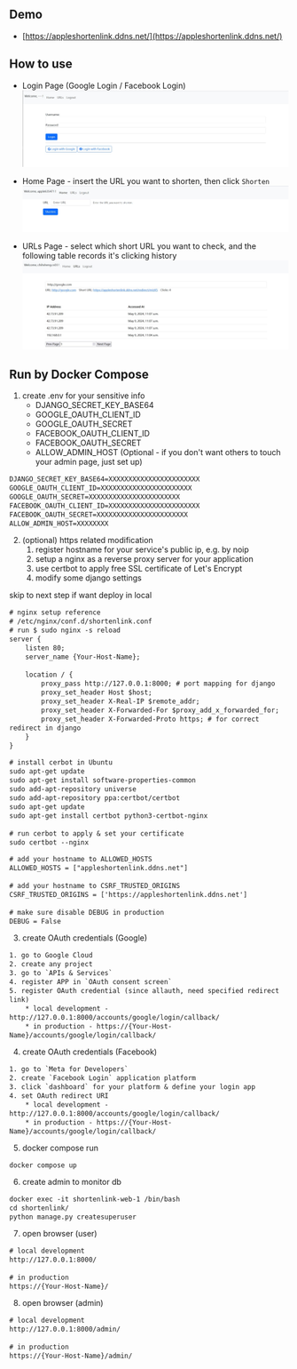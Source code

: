 ## Demo

* [https://appleshortenlink.ddns.net/](https://appleshortenlink.ddns.net/)

## How to use

* Login Page (Google Login / Facebook Login)
![Login Page](imgs/shortenlink_login.jpg)

* Home Page - insert the URL you want to shorten, then click `Shorten`
![Home Page](imgs/shortenlink_home.jpg)

* URLs Page - select which short URL you want to check, and the following table records it's clicking history
![URLs Page](imgs/shortenlink_urls.jpg)

## Run by Docker Compose

1. create .env for your sensitive info 
    * DJANGO_SECRET_KEY_BASE64
    * GOOGLE_OAUTH_CLIENT_ID
    * GOOGLE_OAUTH_SECRET
    * FACEBOOK_OAUTH_CLIENT_ID
    * FACEBOOK_OAUTH_SECRET
    * ALLOW_ADMIN_HOST (Optional - if you don't want others to touch your admin page, just set up)
```
DJANGO_SECRET_KEY_BASE64=XXXXXXXXXXXXXXXXXXXXXXX
GOOGLE_OAUTH_CLIENT_ID=XXXXXXXXXXXXXXXXXXXXXXX
GOOGLE_OAUTH_SECRET=XXXXXXXXXXXXXXXXXXXXXXX
FACEBOOK_OAUTH_CLIENT_ID=XXXXXXXXXXXXXXXXXXXXXXX
FACEBOOK_OAUTH_SECRET=XXXXXXXXXXXXXXXXXXXXXXX
ALLOW_ADMIN_HOST=XXXXXXXX
```
2. (optional) https related modification
    1. register hostname for your service's public ip, e.g. by noip
    2. setup a nginx as a reverse proxy server for your application
    3. use certbot to apply free SSL certificate of Let's Encrypt
    4. modify some django settings

skip to next step if want deploy in local
```=
# nginx setup reference
# /etc/nginx/conf.d/shortenlink.conf
# run $ sudo nginx -s reload  
server {
    listen 80;
    server_name {Your-Host-Name};

    location / {
        proxy_pass http://127.0.0.1:8000; # port mapping for django
        proxy_set_header Host $host;
        proxy_set_header X-Real-IP $remote_addr;
        proxy_set_header X-Forwarded-For $proxy_add_x_forwarded_for;
        proxy_set_header X-Forwarded-Proto https; # for correct redirect in django
    }
}
```
```=
# install cerbot in Ubuntu
sudo apt-get update
sudo apt-get install software-properties-common
sudo add-apt-repository universe
sudo add-apt-repository ppa:certbot/certbot
sudo apt-get update
sudo apt-get install certbot python3-certbot-nginx

# run cerbot to apply & set your certificate
sudo certbot --nginx
```
```
# add your hostname to ALLOWED_HOSTS
ALLOWED_HOSTS = ["appleshortenlink.ddns.net"]

# add your hostname to CSRF_TRUSTED_ORIGINS
CSRF_TRUSTED_ORIGINS = ['https://appleshortenlink.ddns.net']

# make sure disable DEBUG in production
DEBUG = False
```

3. create OAuth credentials (Google)
```
1. go to Google Cloud
2. create any project
3. go to `APIs & Services`
4. register APP in `OAuth consent screen`
5. register OAuth credential (since allauth, need specified redirect link)
    * local development - http://127.0.0.1:8000/accounts/google/login/callback/
    * in production - https://{Your-Host-Name}/accounts/google/login/callback/
```

4. create OAuth credentials (Facebook)
```
1. go to `Meta for Developers`
2. create `Facebook Login` application platform
3. click `dashboard` for your platform & define your login app
4. set OAuth redirect URI
    * local development - http://127.0.0.1:8000/accounts/google/login/callback/
    * in production - https://{Your-Host-Name}/accounts/google/login/callback/
```

5. docker compose run
```
docker compose up 
```

6. create admin to monitor db
```
docker exec -it shortenlink-web-1 /bin/bash
cd shortenlink/
python manage.py createsuperuser
```

7. open browser (user)
```
# local development
http://127.0.0.1:8000/

# in production
https://{Your-Host-Name}/
```

8. open browser (admin)
```
# local development
http://127.0.0.1:8000/admin/

# in production
https://{Your-Host-Name}/admin/
```